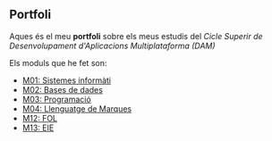 ## Portfoli

Aques és el meu **portfoli** sobre els meus estudis del *Cicle Superir de Desenvolupament d'Aplicacions Multiplataforma (DAM)*

Els moduls que he fet son:
- [M01: Sistemes informàti](https://github.com/OriolJove/Portfolio/tree/main/Moduls/GS/M01-Sistemes%20Inf%C3%B3rmatics)
- [M02: Bases de dades](https://github.com/OriolJove/Portfolio/tree/main/Moduls/GS/M02-Base%20de%20dades)
- [M03: Programació](https://github.com/OriolJove/Portfolio/tree/main/Moduls/GS/M03-Programaci%C3%B3)
- [M04: Llenguatge de Marques](https://github.com/OriolJove/Portfolio/tree/main/Moduls/GS/M04-LLenguatge%20de%20marques)
- [M12: FOL](https://github.com/OriolJove/Portfolio/tree/main/Moduls/GS/M12-FOL)
- [M13: EIE](https://github.com/OriolJove/Portfolio/tree/main/Moduls/GS/M13-EIE)
